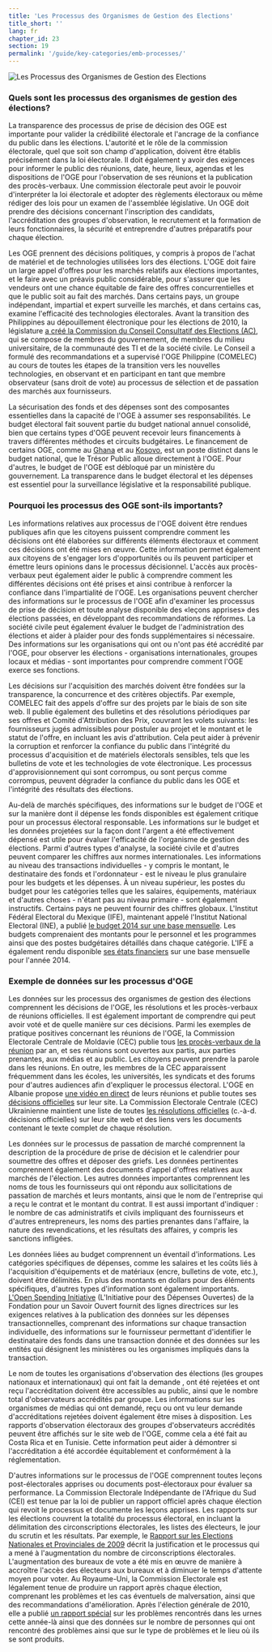 ```yaml
---
title: 'Les Processus des Organismes de Gestion des Elections'
title_short: ''
lang: fr
chapter_id: 23
section: 19
permalink: '/guide/key-categories/emb-processes/'
---
```


![Les Processus des Organismes de Gestion des Elections](/images/inventory/categories/election-management-body-processes.png)

### Quels sont les processus des organismes de gestion des élections?

La transparence des processus de prise de décision des OGE est importante pour valider la crédibilité électorale et l'ancrage de la confiance du public dans les élections. L'autorité et le rôle de la commission électorale, quel que soit son champ d'application, doivent être établis précisément dans la loi électorale. Il doit également y avoir des exigences pour informer le public des réunions, date, heure, lieux, agendas et les dispositions de l'OGE pour l'observation de ses réunions et la publication des procès-verbaux. Une commission électorale peut avoir le pouvoir d'interpréter la loi électorale et adopter des règlements électoraux ou même rédiger des lois pour un examen de l'assemblée législative. Un OGE doit prendre des décisions concernant l'inscription des candidats, l'accréditation des groupes d'observation, le recrutement et la formation de leurs fonctionnaires, la sécurité et entreprendre d'autres préparatifs pour chaque élection.

Les OGE prennent des décisions politiques, y compris à propos de l'achat de matériel et de technologies utilisées lors des élections. L'OGE doit faire un large appel d'offres pour les marchés relatifs aux élections importantes, et le faire avec un préavis public considérable, pour s'assurer que les vendeurs ont une chance équitable de faire des offres concurrentielles et que le public soit au fait des marchés. Dans certains pays, un groupe indépendant, impartial et expert surveille les marchés, et dans certains cas, examine l'efficacité des technologies électorales. Avant la transition des Philippines au dépouillement électronique pour les élections de 2010, la législature [a créé la Commission du Conseil Consultatif des Elections (AC)](http://www.comelec.gov.ph/?r=References/RelatedLaws/ElectionLaws/AutomatedElection/RA9369), qui se compose de membres du gouvernement, de membres du milieu universitaire, de la communauté des TI et de la société civile. Le Conseil a formulé des recommandations et a supervisé l'OGE Philippine (COMELEC) au cours de toutes les étapes de la transition vers les nouvelles technologies, en observant et en participant en tant que membre observateur (sans droit de vote) au processus de sélection et de passation des marchés aux fournisseurs.

La sécurisation des fonds et des dépenses sont des composantes essentielles dans la capacité de l'OGE à assumer ses responsabilités. Le budget électoral fait souvent partie du budget national annuel consolidé, bien que certains types d'OGE peuvent recevoir leurs financements à travers différentes méthodes et circuits budgétaires. Le financement de certains OGE, comme au [Ghana](http://www.mofep.gov.gh/budget-statements) et au [Kosovo](https://mf.rks-gov.net/en-us/Budget/Budget-of-Republic-of-Kosovo/Central-Budget), est un poste distinct dans le budget national, que le Trésor Public alloue directement à l'OGE. Pour d'autres, le budget de l'OGE est débloqué par un ministère du gouvernement. La transparence dans le budget électoral et les dépenses est essentiel pour la surveillance législative et la responsabilité publique.

### Pourquoi les processus des OGE sont-ils importants?

Les informations relatives aux processus de l'OGE doivent être rendues publiques afin que les citoyens puissent comprendre comment les décisions ont été élaborées sur différents éléments électoraux et comment ces décisions ont été mises en œuvre. Cette information permet également aux citoyens de s'engager lors d'opportunités ou ils peuvent participer et émettre leurs opinions dans le processus décisionnel. L'accès aux procès-verbaux peut également aider le public à comprendre comment les différentes décisions ont été prises et ainsi contribue à renforcer la confiance dans l'impartialité de l'OGE. Les organisations peuvent chercher des informations sur le processus de l'OGE afin d'examiner les processus de prise de décision et toute analyse disponible des «leçons apprises» des élections passées, en développant des recommandations de réformes. La société civile peut également évaluer le budget de l'administration des élections et aider à plaider pour des fonds supplémentaires si nécessaire. Des informations sur les organisations qui ont ou n'ont pas été accrédité par l'OGE, pour observer les élections - organisations internationales, groupes locaux et médias - sont importantes pour comprendre comment l'OGE exerce ses fonctions.

Les décisions sur l'acquisition des marchés doivent être fondées sur la transparence, la concurrence et des critères objectifs. Par exemple, COMELEC fait des appels d'offre sur des projets par le biais de son site web. Il publie également des bulletins et des résolutions périodiques par ses offres et Comité d'Attribution des Prix, couvrant les volets suivants: les fournisseurs jugés admissibles pour postuler au projet et le montant et le statut de l'offre, en incluant les avis d'attribution. Cela peut aider à prévenir la corruption et renforcer la confiance du public dans l'intégrité du processus d'acquisition et de matériels électorals sensibles, tels que les bulletins de vote et les technologies de vote électronique. Les processus d'approvisionnement qui sont corrompus, ou sont perçus comme corrompus, peuvent dégrader la confiance du public dans les OGE et l'intégrité des résultats des élections.

Au-delà de marchés spécifiques, des informations sur le budget de l'OGE et sur la manière dont il dépense les fonds disponibles est également critique pour un processus électoral responsable. Les informations sur le budget et les données projetées sur la façon dont l'argent a été effectivement dépensé est utile pour évaluer l'efficacité de l'organisme de gestion des élections. Parmi d'autres types d'analyse, la société civile et d'autres peuvent comparer les chiffres aux normes internationales. Les informations au niveau des transactions individuelles - y compris le montant, le destinataire des fonds et l'ordonnateur - est le niveau le plus granulaire pour les budgets et les dépenses. À un niveau supérieur, les postes du budget pour les catégories telles que les salaires, équipements, matériaux et d'autres choses - n'étant pas au niveau primaire - sont également instructifs. Certains pays ne peuvent fournir des chiffres globaux. L'Institut Fédéral Electoral du Mexique (IFE), maintenant appelé l'Institut National Electoral (INE), a publié [le budget 2014 sur une base mensuelle](http://www.ine.mx/archivos3/portal/historico/contenido/interiores/Detalle_PresupuestoIFE-id-a761d23617c1c310VgnVCM1000000c68000aRCRD/). Les budgets comprenaient des montants pour le personnel et les programmes ainsi que des postes budgétaires détaillés dans chaque catégorie. L'IFE a également rendu disponible [ses états financiers](http://www.ine.mx/archivos3/portal/historico/contenido/Estados_Financieroos_del_IFE/) sur une base mensuelle pour l'année 2014.

### Exemple de données sur les processus d'OGE

Les données sur les processus des organismes de gestion des élections comprennent les décisions de l'OGE, les résolutions et les procès-verbaux de réunions officielles. Il est également important de comprendre qui peut avoir voté et de quelle manière sur ces décisions. Parmi les exemples de pratique positives concernant les réunions de l'OGE, la Commission Electorale Centrale de Moldavie (CEC) publie tous [les procès-verbaux de la réunion](http://www.cec.md/index.php?pag=news&id=1049&l=ro) par an, et ses réunions sont ouvertes aux partis, aux parties prenantes, aux médias et au public. Les citoyens peuvent prendre la parole dans les réunions. En outre, les membres de la CEC apparaissent fréquemment dans les écoles, les universités, les syndicats et des forums pour d'autres audiences afin d'expliquer le processus électoral. L'OGE en Albanie propose [une vidéo en direct](http://www2.cec.org.al/sq-al/mbledhjet-live) de leurs réunions et publie toutes ses [décisions officielles](http://www2.cec.org.al/sq-al/kqz-vendimet) sur leur site. La Commission Electorale Centrale (CEC) Ukrainienne maintient une liste de toutes [les résolutions officielles](http://www.cvk.gov.ua/pls/acts/New) (c.-à-d. décisions officielles) sur leur site web et des liens vers les documents contenant le texte complet de chaque résolution.

Les données sur le processus de passation de marché comprennent la description de la procédure de prise de décision et le calendrier pour soumettre des offres et déposer des griefs. Les données pertinentes comprennent également des documents d'appel d'offres relatives aux marchés de l'élection. Les autres données importantes comprennent les noms de tous les fournisseurs qui ont répondu aux sollicitations de passation de marchés et leurs montants, ainsi que le nom de l'entreprise qui a reçu le contrat et le montant du contrat. Il est aussi important d'indiquer : le nombre de cas administratifs et civils impliquant des fournisseurs et d'autres entrepreneurs, les noms des parties prenantes dans l'affaire, la nature des revendications, et les résultats des affaires, y compris les sanctions infligées.

Les données liées au budget comprennent un éventail d'informations. Les catégories spécifiques de dépenses, comme les salaires et les coûts liés à l'acquisition d'équipements et de matériaux (encre, bulletins de vote, etc.), doivent être délimités. En plus des montants en dollars pour des éléments spécifiques, d'autres types d'information sont également importants. [L'Open Spending Initiative](http://community.openspending.org/research/standard/technical/) (L'Initiative pour des Dépenses Ouvertes) de la Fondation pour un Savoir Ouvert fournit des lignes directrices sur les exigences relatives à la publication des données sur les dépenses transactionnelles, comprenant des informations sur chaque transaction individuelle, des informations sur le fournisseur permettant d'identifier le destinataire des fonds dans une transaction donnée et des données sur les entités qui désignent les ministères ou les organismes impliqués dans la transaction.

Le nom de toutes les organisations d'observation des élections (les groupes nationaux et internationaux) qui ont fait la demande , ont été rejetées et ont reçu l'accréditation doivent être accessibles au public, ainsi que le nombre total d'observateurs accrédités par groupe. Les informations sur les organismes de médias qui ont demandé, reçu ou ont vu leur demande d'accréditations rejetées doivent également être mises à disposition. Les rapports d'observation électoraux des groupes d'observateurs accrédités peuvent être affichés sur le site web de l'OGE, comme cela a été fait au Costa Rica et en Tunisie. Cette information peut aider à démontrer si l'accréditation a été accordée équitablement et conformément à la réglementation.

D'autres informations sur le processus de l'OGE comprennent toutes leçons post-électorales apprises ou documents post-électoraux pour évaluer sa performance. La Commission Electorale Indépendante de l'Afrique du Sud (CEI) est tenue par la loi de publier un rapport officiel après chaque élection qui revoit le processus et documente les leçons apprises. Les rapports sur les élections couvrent la totalité du processus électoral, en incluant la délimitation des circonscriptions électorales, les listes des électeurs, le jour du scrutin et les résultats. Par exemple, le [Rapport sur les Elections Nationales et Provinciales de 2009](http://www.elections.org.za/content/Documents/Election-reports/National-and-Provincial-Elections/2009-National-and-Provincial-Elections-Report/) décrit la justification et le processus qui a mené à l'augmentation du nombre de circonscriptions électorales. L'augmentation des bureaux de vote a été mis en œuvre de manière à accroître l'accès des électeurs aux bureaux et à diminuer le temps d'attente moyen pour voter. Au Royaume-Uni, la Commission Electorale est légalement tenue de produire un rapport après chaque élection, comprenant les problèmes et les cas éventuels de malversation, ainsi que des recommandations d'amélioration. Après l'élection générale de 2010, elle a publié [un rapport spécial](http://www.electoralcommission.org.uk/__data/assets/pdf_file/0010/100702/Report-on-the-administration-of-the-2010-UK-general-election.pdf) sur les problèmes rencontrés dans les urnes cette année-là ainsi que des données sur le nombre de personnes qui ont rencontré des problèmes ainsi que sur le type de problèmes et le lieu où ils se sont produits.
